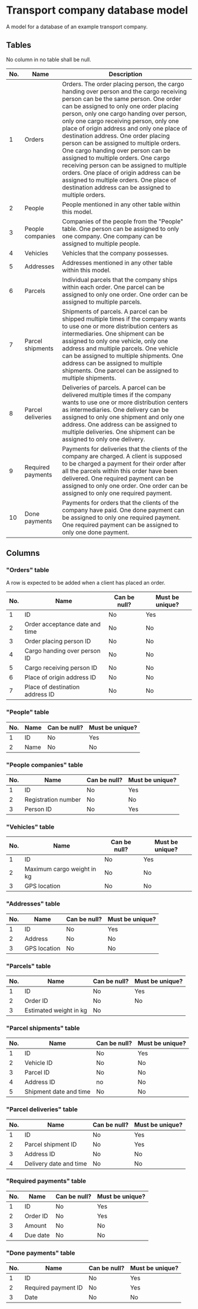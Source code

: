 # Transport company database model

A model for a database of an example transport company.

## Tables

No column in no table shall be null.

|No.|Name|Description
|-|-|-
|1|Orders|Orders. The order placing person, the cargo handing over person and the cargo receiving person can be the same person. One order can be assigned to only one order placing person, only one cargo handing over person, only one cargo receiving person, only one place of origin address and only one place of destination address. One order placing person can be assigned to multiple orders. One cargo handing over person can be assigned to multiple orders. One cargo receiving person can be assigned to multiple orders. One place of origin address can be assigned to multiple orders. One place of destination address can be assigned to multiple orders.
|2|People|People mentioned in any other table within this model.
|3|People companies|Companies of the people from the "People" table. One person can be assigned to only one company. One company can be assigned to multiple people.
|4|Vehicles|Vehicles that the company possesses.
|5|Addresses|Addresses mentioned in any other table within this model.
|6|Parcels|Individual parcels that the company ships within each order. One parcel can be assigned to only one order. One order can be assigned to multiple parcels.
|7|Parcel shipments|Shipments of parcels. A parcel can be shipped multiple times if the company wants to use one or more distribution centers as intermediaries. One shipment can be assigned to only one vehicle, only one address and multiple parcels. One vehicle can be assigned to multiple shipments. One address can be assigned to multiple shipments. One parcel can be assigned to multiple shipments.
|8|Parcel deliveries|Deliveries of parcels. A parcel can be delivered multiple times if the company wants to use one or more distribution centers as intermediaries. One delivery can be assigned to only one shipment and only one address. One address can be assigned to multiple deliveries. One shipment can be assigned to only one delivery.
|9|Required payments|Payments for deliveries that the clients of the company are charged. A client is supposed to be charged a payment for their order after all the parcels within this order have been delivered. One required payment can be assigned to only one order. One order can be assigned to only one required payment.
|10|Done payments|Payments for orders that the clients of the company have paid. One done payment can be assigned to only one required payment. One required payment can be assigned to only one done payment.

## Columns

### "Orders" table

A row is expected to be added when a client has placed an order.

|No.|Name|Can be null?|Must be unique?
|-|-|-|-
|1|ID|No|Yes
|2|Order acceptance date and time|No|No
|3|Order placing person ID|No|No
|4|Cargo handing over person ID|No|No
|5|Cargo receiving person ID|No|No
|6|Place of origin address ID|No|No
|7|Place of destination address ID|No|No

### "People" table

|No.|Name|Can be null?|Must be unique?
|-|-|-|-
|1|ID|No|Yes
|2|Name|No|No

### "People companies" table

|No.|Name|Can be null?|Must be unique?
|-|-|-|-
|1|ID|No|Yes
|2|Registration number|No|No
|3|Person ID|No|Yes

### "Vehicles" table

|No.|Name|Can be null?|Must be unique?
|-|-|-|-
|1|ID|No|Yes
|2|Maximum cargo weight in kg|No|No
|3|GPS location|No|No

### "Addresses" table

|No.|Name|Can be null?|Must be unique?
|-|-|-|-
|1|ID|No|Yes
|2|Address|No|No
|3|GPS location|No|No

### "Parcels" table

|No.|Name|Can be null?|Must be unique?
|-|-|-|-
|1|ID|No|Yes
|2|Order ID|No|No
|3|Estimated weight in kg|No

### "Parcel shipments" table

|No.|Name|Can be null?|Must be unique?
|-|-|-|-
|1|ID|No|Yes
|2|Vehicle ID|No|No
|3|Parcel ID|No|No
|4|Address ID|no|No
|5|Shipment date and time|No|No

### "Parcel deliveries" table

|No.|Name|Can be null?|Must be unique?
|-|-|-|-
|1|ID|No|Yes
|2|Parcel shipment ID|No|Yes
|3|Address ID|No|No
|4|Delivery date and time|No|No

### "Required payments" table

|No.|Name|Can be null?|Must be unique?
|-|-|-|-
|1|ID|No|Yes
|2|Order ID|No|Yes
|3|Amount|No|No
|4|Due date|No|No

### "Done payments" table

|No.|Name|Can be null?|Must be unique?
|-|-|-|-
|1|ID|No|Yes
|2|Required payment ID|No|Yes
|3|Date|No|No
